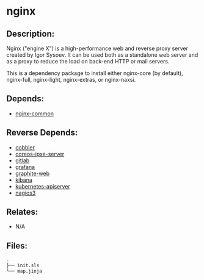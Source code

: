 # nginx

## Description:

Nginx ("engine X") is a high-performance web and reverse proxy server created by Igor Sysoev. It can be used both as a standalone web server and as a proxy to reduce the load on back-end HTTP or mail servers.

This is a dependency package to install either nginx-core (by default), nginx-full, nginx-light, nginx-extras, or nginx-naxsi.

## Depends:

  -  [nginx-common](/salt/nginx-common)

## Reverse Depends:

  -  [cobbler](/salt/cobbler)
  -  [coreos-ipxe-server](/salt/coreos-ipxe-server)
  -  [gitlab](/salt/gitlab)
  -  [grafana](/salt/grafana)
  -  [graphite-web](/salt/graphite-web)
  -  [kibana](/salt/kibana)
  -  [kubernetes-apiserver](/salt/kubernetes-apiserver)
  -  [nagios3](/salt/nagios3)

## Relates:

  -  N/A

## Files:

```bash
.
├── init.sls
└── map.jinja
```

